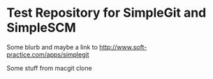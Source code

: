 Test Repository for SimpleGit and SimpleSCM
====
Some blurb and maybe a link to http://www.soft-practice.com/apps/simplegit


Some stuff from macgit clone



